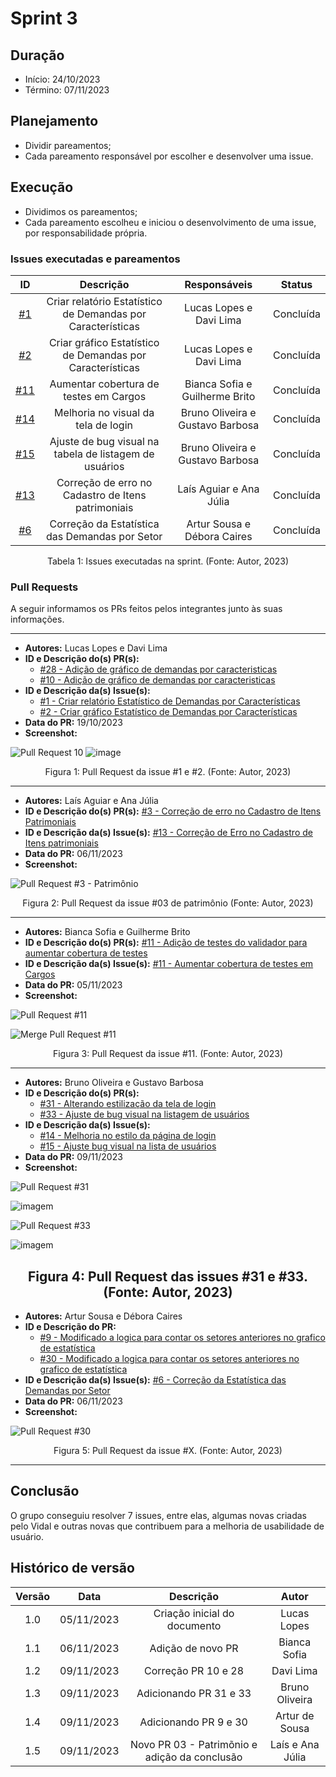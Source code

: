 # Sprint 3

## Duração

- Início: 24/10/2023
- Término: 07/11/2023

## Planejamento

- Dividir pareamentos;
- Cada pareamento responsável por escolher e desenvolver uma issue.

## Execução

- Dividimos os pareamentos;
- Cada pareamento escolheu e iniciou o desenvolvimento de uma issue, por responsabilidade própria.

### Issues executadas e pareamentos

|                                     ID                                      |                          Descrição                          |           Responsáveis           |               Status                |
| :-------------------------------------------------------------------------: | :---------------------------------------------------------: | :------------------------------: | :---------------------------------: |
|  [#1](https://github.com/Siged-Gces-2023-2/2023.2-SIGeD-GCES-Doc/issues/1)  | Criar relatório Estatístico de Demandas por Características |     Lucas Lopes e Davi Lima      |              Concluída              |
|  [#2](https://github.com/Siged-Gces-2023-2/2023.2-SIGeD-GCES-Doc/issues/2)  |  Criar gráfico Estatístico de Demandas por Características  |     Lucas Lopes e Davi Lima      |              Concluída              |
| [#11](https://github.com/Siged-Gces-2023-2/2023.2-SIGeD-GCES-Doc/issues/11) |           Aumentar cobertura de testes em Cargos            |  Bianca Sofia e Guilherme Brito  |              Concluída              |
| [#14](https://github.com/Siged-Gces-2023-2/2023.2-SIGeD-GCES-Doc/issues/14) |             Melhoria no visual da tela de login             | Bruno Oliveira e Gustavo Barbosa |              Concluída              |
| [#15](https://github.com/Siged-Gces-2023-2/2023.2-SIGeD-GCES-Doc/issues/15) |   Ajuste de bug visual na tabela de listagem de usuários    | Bruno Oliveira e Gustavo Barbosa |              Concluída              |
| [#13](https://github.com/Siged-Gces-2023-2/2023.2-SIGeD-GCES-Doc/issues/13) |     Correção de erro no Cadastro de Itens patrimoniais      | Laís Aguiar e Ana Júlia      | Concluída |
|  [#6](https://github.com/Siged-Gces-2023-2/2023.2-SIGeD-GCES-Doc/issues/6)  |       Correção da Estatística das Demandas por Setor        |   Artur Sousa e Débora Caires    |              Concluída              |

<figcaption align="center">Tabela 1: Issues executadas na sprint. (Fonte: Autor, 2023)</figcaption>

### Pull Requests

A seguir informamos os PRs feitos pelos integrantes junto às suas informações.

---

- **Autores:** Lucas Lopes e Davi Lima
- **ID e Descrição do(s) PR(s):**
  - [#28 - Adição de gráfico de demandas por caracteristicas](https://github.com/DITGO/2021-2-SiGeD-Frontend/pull/28)
  - [#10 - Adição de gráfico de demandas por caracteristicas](https://github.com/DITGO/2021-2-SiGeD-Demands/pull/10)
- **ID e Descrição da(s) Issue(s):**
  - [#1 - Criar relatório Estatístico de Demandas por Características](https://github.com/Siged-Gces-2023-2/2023.2-SIGeD-GCES-Doc/issues/1)
  - [#2 - Criar gráfico Estatístico de Demandas por Características](https://github.com/Siged-Gces-2023-2/2023.2-SIGeD-GCES-Doc/issues/2)
- **Data do PR:** 19/10/2023
- **Screenshot:**

![Pull Request 10](https://github.com/DITGO/2021-2-SiGeD-Demands/assets/79341819/ab244e74-ad4e-4d17-931e-831283967db9)
![image](https://github.com/DITGO/2021-2-SiGeD-Demands/assets/79341819/327a9133-789d-4e69-8f37-400dfb33a1a8)

<figcaption align="center">Figura 1: Pull Request da issue #1 e #2. (Fonte: Autor, 2023)</figcaption>

---

- **Autores:** Laís Aguiar e Ana Júlia
- **ID e Descrição do(s) PR(s):** [#3 - Correção de erro no Cadastro de Itens Patrimoniais](https://github.com/DITGO/2021-2-SiGeD-Patrimonio/pull/3)  
- **ID e Descrição da(s) Issue(s):** [#13 - Correção de Erro no Cadastro de Itens patrimoniais](https://github.com/Siged-Gces-2023-2/2023.2-SIGeD-GCES-Doc/issues/13)
- **Data do PR:** 06/11/2023
- **Screenshot:**

![Pull Request #3 - Patrimônio](../assets/pullRequests/pull-03-patrimonio.png)

<figcaption align="center">Figura 2: Pull Request da issue #03 de patrimônio (Fonte: Autor, 2023)</figcaption>

---

- **Autores:** Bianca Sofia e Guilherme Brito
- **ID e Descrição do(s) PR(s):** [#11 - Adição de testes do validador para aumentar cobertura de testes](https://github.com/DITGO/2021-2-SiGeD-Cargos/pull/11)
- **ID e Descrição da(s) Issue(s):** [#11 - Aumentar cobertura de testes em Cargos](https://github.com/Siged-Gces-2023-2/2023.2-SIGeD-GCES-Doc/issues/11)
- **Data do PR:** 05/11/2023
- **Screenshot:**

![Pull Request #11](../assets/pullRequests/pull_teste.jpeg)

![Merge Pull Request #11](../assets/pullRequests/pull_teste2.jpeg)

<figcaption align="center">Figura 3: Pull Request da issue #11. (Fonte: Autor, 2023)</figcaption>

---

- **Autores:** Bruno Oliveira e Gustavo Barbosa
- **ID e Descrição do(s) PR(s):**
  - [#31 - Alterando estilização da tela de login](https://github.com/DITGO/2021-2-SiGeD-Frontend/pull/31)
  - [#33 - Ajuste de bug visual na listagem de usuários](https://github.com/DITGO/2021-2-SiGeD-Frontend/pull/33)
- **ID e Descrição da(s) Issue(s):**
  - [#14 - Melhoria no estilo da página de login](https://github.com/Siged-Gces-2023-2/2023.2-SIGeD-GCES-Doc/issues/14)
  - [#15 - Ajuste bug visual na lista de usuários](https://github.com/Siged-Gces-2023-2/2023.2-SIGeD-GCES-Doc/issues/15)
- **Data do PR:** 09/11/2023
- **Screenshot:**

![Pull Request #31](../assets/pullRequests/pr_loginScreen.png)

![imagem](../assets/development/newLoginScreen.png)

![Pull Request #33](../assets/pullRequests/pr_listScreen.png)

![imagem](../assets/development/newUserScreen.png)

## <figcaption align="center">Figura 4: Pull Request das issues #31 e #33. (Fonte: Autor, 2023)</figcaption>

- **Autores:** Artur Sousa e Débora Caires
- **ID e Descrição do PR:**
  - [#9 - Modificado a logica para contar os setores anteriores no grafico de estatística](https://github.com/DITGO/2021-2-SiGeD-Demands/pull/9)
  - [#30 - Modificado a logica para contar os setores anteriores no grafico de estatística](https://github.com/DITGO/2021-2-SiGeD-Demands/pull/30)
- **ID e Descrição da(s) Issue(s):** [#6 - Correção da Estatística das Demandas por Setor](https://github.com/Siged-Gces-2023-2/2023.2-SIGeD-GCES-Doc/issues/6)
- **Data do PR:** 06/11/2023
- **Screenshot:**

![Pull Request #30](../assets/pullRequests/pull_30.png)

<figcaption align="center">Figura 5: Pull Request da issue #X. (Fonte: Autor, 2023)</figcaption>

---

## Conclusão

O grupo conseguiu resolver 7 issues, entre elas, algumas novas criadas pelo Vidal e outras novas que contribuem para a melhoria de usabilidade de usuário. 
## Histórico de versão

| Versão |    Data    |          Descrição           |     Autor      |
| :----: | :--------: | :--------------------------: | :------------: |
|  1.0   | 05/11/2023 | Criação inicial do documento |  Lucas Lopes   |
|  1.1   | 06/11/2023 |      Adição de novo PR       |  Bianca Sofia  |
|  1.2   | 09/11/2023 |     Correção PR 10 e 28      |   Davi Lima    |
|  1.3   | 09/11/2023 |    Adicionando PR 31 e 33    | Bruno Oliveira |
|  1.4   | 09/11/2023 |    Adicionando PR 9 e 30     | Artur de Sousa |
|  1.5   | 09/11/2023 |    Novo PR 03 - Patrimõnio  e adição da conclusão  | Laís e Ana Júlia|